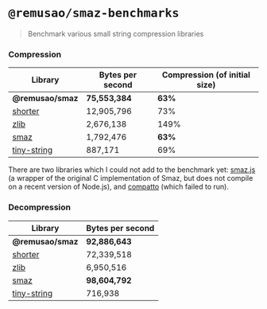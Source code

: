 # `@remusao/smaz-benchmarks`

> Benchmark various small string compression libraries

### Compression

| Library | Bytes per second | Compression (of initial size) |
| ------- | ---------------- | ----------------------------- |
| **@remusao/smaz** | **75,553,384** | **63%** |
| [shorter](https://github.com/lovell/shorter) | 12,905,796 | 73% |
| [zlib](https://nodejs.org/api/zlib.html) | 2,676,138 | 149% |
| [smaz](https://github.com/personalcomputer/smaz.js) | 1,792,476 | **63%** |
| [tiny-string](https://github.com/dcmox/tiny-string) | 887,171 | 69% |


There are two libraries which I could not add to the benchmark
yet: [smaz.js](https://www.npmjs.com/package/smaz.js) (a
wrapper of the original C implementation of Smaz, but
does not compile on a recent version of Node.js), and
[compatto](https://www.npmjs.com/package/compatto) (which failed to
run).

### Decompression

| Library | Bytes per second |
| ------- | ---------------- |
| **@remusao/smaz** | **92,886,643** |
| [shorter](https://github.com/lovell/shorter) | 72,339,518 |
| [zlib](https://nodejs.org/api/zlib.html) | 6,950,516 |
| [smaz](https://github.com/personalcomputer/smaz.js) | **98,604,792** |
| [tiny-string](https://github.com/dcmox/tiny-string) | 716,938 |
